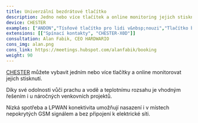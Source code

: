 ```yaml
---
title: Univerzální bezdrátové tlačítko
description: Jedno nebo více tlačítek a online monitoring jejich stisknutí. Řešení je vhodné i&nbsp;pro náročné venkovní projekty a&nbsp;průmysl.
device: CHESTER
examples: ["ANDON","Tísňové tlačítko pro lidi v&nbsp;nouzi","Tlačítko bdělosti","Registrační a&nbsp;notifikační systémy"]
extensions: [["Spínací kontakty", "CHESTER-X0D"]]
consultation: Alan Fabik, CEO HARDWARIO
cons_img: alan.png
cons_link: https://meetings.hubspot.com/alanfabik/booking
weight: 90
---
```


[CHESTER](/cs/chester/) můžete vybavit jedním nebo více tlačítky a online monitorovat jejich stisknutí.

Díky své odolnosti vůči prachu a vodě a teplotnímu rozsahu je vhodným řešením i u náročných venkovních projektů.

Nízká spotřeba a LPWAN konektivita umožňují nasazení i v místech nepokrytých GSM signálem a bez připojení k elektrické síti.
